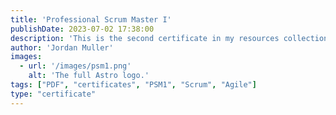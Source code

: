 ```yaml
---
title: 'Professional Scrum Master I'
publishDate: 2023-07-02 17:38:00
description: 'This is the second certificate in my resources collection.'
author: 'Jordan Muller'
images:
  - url: '/images/psm1.png'
    alt: 'The full Astro logo.'
tags: ["PDF", "certificates", "PSM1", "Scrum", "Agile"]
type: "certificate"
---
```

